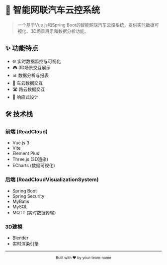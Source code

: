 # 🚗 智能网联汽车云控系统

> 一个基于Vue.js和Spring Boot的智能网联汽车云控系统，提供实时数据可视化、3D场景展示和数据分析功能。

## ✨ 功能特点

- 🌐 实时数据监控与可视化
- 🎮 3D场景交互展示
- 📊 数据分析与报表
- 🔄 车云数据交互
- 🛣️ 路云数据交互
- 📱 响应式设计

## 🛠️ 技术栈

### 前端 (RoadCloud)
- Vue.js 3
- Vite
- Element Plus
- Three.js (3D渲染)
- ECharts (数据可视化)

### 后端 (RoadCloudVisualizationSystem)
- Spring Boot
- Spring Security
- MyBatis
- MySQL
- MQTT (实时数据传输)

### 3D建模
- Blender
- 实时渲染引擎

---

<div align="center">
  <sub>Built with ❤️ by your-team-name</sub>
</div> 